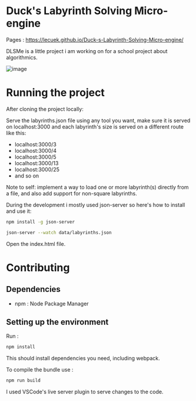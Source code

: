 # Duck's Labyrinth Solving Micro-engine
Pages : https://lecuek.github.io/Duck-s-Labyrinth-Solving-Micro-engine/

DLSMe is a little project i am working on for a school project about algorithmics.

![image](https://github.com/lecuek/Duck-s-Labyrinth-Solving-Micro-engine/assets/46426142/7c79fa55-b63f-4bbe-ae7e-15e0d8874ac2)

# Running the project

After cloning the project locally:

Serve the labyrinths.json file using any tool you want, make sure it is served on localhost:3000 and each labyrinth's size is served on a different route like this:

- localhost:3000/3
- localhost:3000/4
- localhost:3000/5
- localhost:3000/13
- localhost:3000/25
- and so on

Note to self: implement a way to load one or more labyrinth(s) directly from a file, and also add support for non-square labyrinths.

During the development i mostly used json-server so here's how to install and use it:

```bash
npm install -g json-server
```

```bash
json-server --watch data/labyrinths.json
```

Open the index.html file.

# Contributing

## Dependencies

- npm : Node Package Manager

## Setting up the environment

Run :

```bash
npm install
```

This should install dependencies you need, including webpack.

To compile the bundle use :

```bash
npm run build
```

I used VSCode's live server plugin to serve changes to the code.
